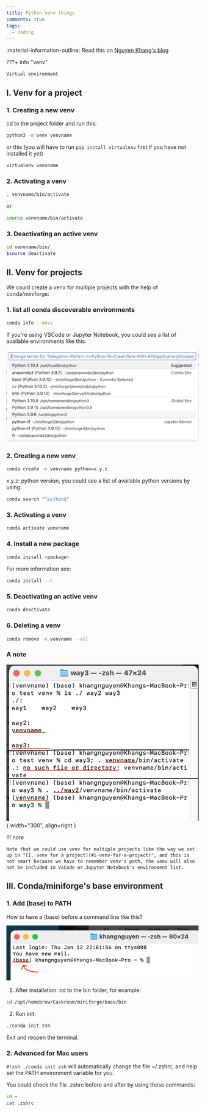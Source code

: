 ```yaml
---
title: Python venv things
comments: true
tags:
  - coding
---
```


:material-information-outline:   Read this on [Nguyen Khang's blog](https://nguyenkhang.me/normal-ml-things/python-venv-things.html)

???+ info "venv"

    Virtual environment

## I. Venv for a project

### 1. Creating a new venv

cd to the project folder and run this:

```zsh
python3 -m venv venvname
```

or this (you will have to run `pip install virtualenv` first if you have not installed it yet)

```zsh
virtualenv venvname
```

### 2. Activating a venv

```zsh
. venvname/bin/activate
```

or

```zsh
source venvname/bin/activate
```

### 3. Deactivating an active venv

```zsh
cd venvname/bin/
$source deactivate
```

## II. Venv for projects

We could create a venv for multiple projects with the help of conda/miniforge:

### 1. list all conda discoverable environments

```zsh
conda info --envs
```

If you're using VSCode or Jupyter Notebook, you could see a list of available environments like this:

![vs_code_list_venv](images/venv/vs_code_list_venv.png)  

### 2. Creating a new venv

```zsh
conda create -n venvname python=x.y.z
```

x.y.z: python version, you could see a list of available python versions by using:

```zsh
conda search "^python$"
```

### 3. Activating a venv

```zsh
conda activate venvname
```

### 4. Install a new package

```zsh
conda install <package>
```

For more information see:

```zsh
conda install --h
```

### 5. Deactivating an active venv

```zsh
conda deactivate
```

### 6. Deleting a venv

```zsh
conda remove -n venvname --all
```

### A note

![](images/venv/setup_venv_not_smart.png){ width="300", align=right }

!!! note

    Note that we could use venv for multiple projects like the way we set up in "[I. venv for a project](#i-venv-for-a-project)", and this is not smart because we have to remember venv's path, the venv will also not be included in VSCode or Jupyter Notebook's environment list.

## III. Conda/miniforge's base environment

### 1. Add (base) to PATH

How to have a (base) before a command line like this?

![base_zsh](images/venv/base_terminal.png)  

1. After installation: cd to the bin folder, for example:

```zsh
cd /opt/homebrew/Caskroom/miniforge/base/bin
```

2. Run init:

```zsh
./conda init zsh
```

Exit and reopen the terminal.

### 2. Advanced for Mac users

`#!zsh ./conda init zsh` will automatically change the file ~/.zshrc, and help set the PATH environment variable for you.

You could check the file .zshrc before and after by using these commands:

```zsh
cd ~
cat .zshrc
```